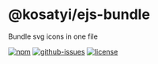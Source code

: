 # @kosatyi/ejs-bundle

Bundle svg icons in one file

[![npm](https://img.shields.io/npm/v/@kosatyi/ejs-bundle.svg)](https://www.npmjs.com/package/@kosatyi/ejs-bundle)
[![github-issues](https://img.shields.io/github/issues/kosatyi/ejs-bundle.svg)](https://github.com/kosatyi/ejs-bundle/issues)
[![license](https://img.shields.io/npm/l/@kosatyi/ejs-bundle.svg)](https://github.com/kosatyi/ejs-bundle/blob/master/LICENCE)
